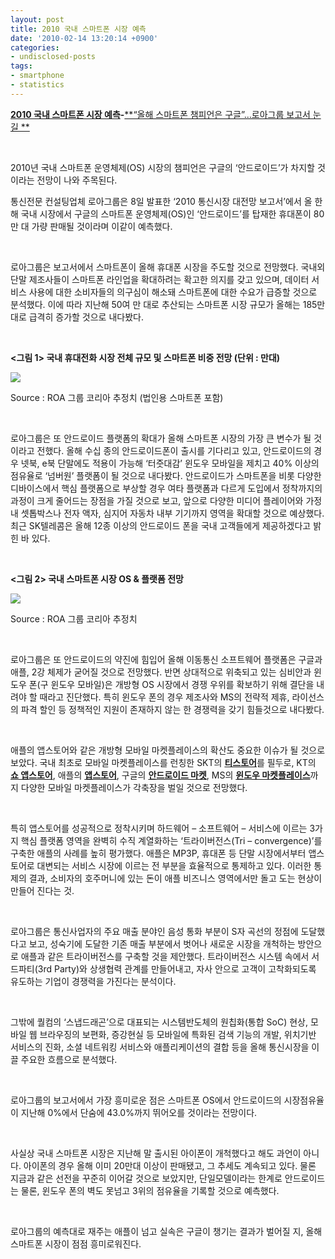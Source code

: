 ```yaml
---
layout: post
title: 2010 국내 스마트폰 시장 예측
date: '2010-02-14 13:20:14 +0900'
categories:
- undisclosed-posts
tags:
- smartphone
- statistics
---
```


[**2010 국내 스마트폰 시장 예측**](http://www.bloter.net/archives/23028)**-**[**“올해 스마트폰 챔피언은 구글”…로아그룹 보고서 눈길 **](http://www.bloter.net/archives/23028)    
   
 
  
2010년 국내 스마트폰 운영체제(OS) 시장의 챔피언은 구글의 ‘안드로이드’가 차지할 것이라는 전망이 나와 주목된다.
  
통신전문 컨설팅업체 로아그룹은 8일 발표한 ‘2010 통신시장 대전망 보고서’에서 올 한해 국내 시장에서 구글의 스마트폰 운영체제(OS)인 ‘안드로이드’를 탑재한 휴대폰이 80만 대 가량 판매될 것이라며 이같이 예측했다.
  
 
  
로아그룹은 보고서에서 스마트폰이 올해 휴대폰 시장을 주도할 것으로 전망했다. 국내외 단말 제조사들이 스마트폰 라인업을 확대하려는 확고한 의지를 갖고 있으며, 데이터 서비스 사용에 대한 소비자들의 의구심이 해소돼 스마트폰에 대한 수요가 급증할 것으로 분석했다. 이에 따라 지난해 50여 만 대로 추산되는 스마트폰 시장 규모가 올해는 185만 대로 급격히 증가할 것으로 내다봤다.
  
 
  
**<그림 1> 국내 휴대전화 시장 전체 규모 및 스마트폰 비중 전망 (단위 : 만대)**
  
[![](http://www.bloter.net/files/2010/01/100110_ROAreport1_thumb1.jpg)](http://www.bloter.net/files/2010/01/100110_ROAreport11.jpg)
  
Source : ROA 그룹 코리아 추정치 (법인용 스마트폰 포함)
  
 
  
로아그룹은 또 안드로이드 플랫폼의 확대가 올해 스마트폰 시장의 가장 큰 변수가 될 것이라고 전했다. 올해 수십 종의 안드로이드폰이 출시를 기다리고 있고, 안드로이드의 경우 넷북, e북 단말에도 적용이 가능해 ‘터줏대감’ 윈도우 모바일을 제치고 40% 이상의 점유율로 ‘넘버원’ 플랫폼이 될 것으로 내다봤다. 안드로이드가 스마트폰을 비롯 다양한 디바이스에서 핵심 플랫폼으로 부상할 경우 여타 플랫폼과 다르게 도입에서 정착까지의 과정이 크게 줄어드는 장점을 가질 것으로 보고, 앞으로 다양한 미디어 플레이어와 가정 내 셋톱박스나 전자 액자, 심지어 자동차 내부 기기까지 영역을 확대할 것으로 예상했다. 최근 SK텔레콤은 올해 12종 이상의 안드로이드 폰을 국내 고객들에게 제공하겠다고 밝힌 바 있다.
  
 
  
**<그림 2> 국내 스마트폰 시장 OS & 플랫폼 전망**
  
[![](http://www.bloter.net/files/2010/01/100110_ROAreport2_thumb1.jpg)](http://www.bloter.net/files/2010/01/100110_ROAreport21.jpg)
  
Source : ROA 그룹 코리아 추정치
  
 
  
로아그룹은 또 안드로이드의 약진에 힘입어 올해 이동통신 소프트웨어 플랫폼은 구글과 애플, 2강 체제가 굳어질 것으로 전망했다. 반면 상대적으로 위축되고 있는 심비안과 윈도우 폰(구 윈도우 모바일)은 개방형 OS 시장에서 경쟁 우위를 확보하기 위해 결단을 내려야 할 때라고 진단했다. 특히 윈도우 폰의 경우 제조사와 MS의 전략적 제휴, 라이선스의 파격 할인 등 정책적인 지원이 존재하지 않는 한 경쟁력을 갖기 힘들것으로 내다봤다.
  
 
  
애플의 앱스토어와 같은 개방형 모바일 마켓플레이스의 확산도 중요한 이슈가 될 것으로 보았다. 국내 최초로 모바일 마켓플레이스를 런칭한 SKT의 [**티스토어**](http://www.tstore.co.kr/)를 필두로, KT의 [**쇼 앱스토어**](http://www.show.co.kr/index.asp?code=R000000), 애플의 [**앱스토어**](http://www.apple.com/iphone/apps-for-iphone/), 구글의 [**안드로이드 마켓**](http://www.android.com/market/), MS의 [**윈도우 마켓플레이스**](http://marketplace.windowsphone.com/Default.aspx)까지 다양한 모바일 마켓플레이스가 각축장을 벌일 것으로 전망했다.
  
 
  
특히 앱스토어를 성공적으로 정착시키며 하드웨어 – 소프트웨어 – 서비스에 이르는 3가지 핵심 플랫폼 영역을 완벽히 수직 계열화하는 ‘트라이버전스(Tri – convergence)’를 구축한 애플의 사례를 높히 평가했다. 애플은 MP3P, 휴대폰 등 단말 시장에서부터 앱스토어로 대변되는 서비스 시장에 이르는 전 부분을 효율적으로 통제하고 있다. 이러한 통제의 결과, 소비자의 호주머니에 있는 돈이 애플 비즈니스 영역에서만 돌고 도는 현상이 만들어 진다는 것.
  
 
  
로아그룹은 통신사업자의 주요 매출 분야인 음성 통화 부분이 S자 곡선의 정점에 도달했다고 보고, 성숙기에 도달한 기존 매출 부분에서 벗어나 새로운 시장을 개척하는 방안으로 애플과 같은 트라이버전스를 구축할 것을 제안했다. 트라이버전스 시스템 속에서 서드파티(3rd Party)와 상생협력 관계를 만들어내고, 자사 안으로 고객이 고착화되도록 유도하는 기업이 경쟁력을 가진다는 분석이다.
  
 
  
그밖에 퀄컴의 ‘스냅드래곤’으로 대표되는 시스템반도체의 원칩화(통합 SoC) 현상, 모바일 웹 브라우징의 보편화, 증강현실 등 모바일에 특화된 검색 기능의 개발, 위치기반 서비스의 진화, 소셜 네트워킹 서비스와 애플리케이션의 결합 등을 올해 통신시장을 이끌 주요한 흐름으로 분석했다.
  
 
  
로아그룹의 보고서에서 가장 흥미로운 점은 스마트폰 OS에서 안드로이드의 시장점유율이 지난해 0%에서 단숨에 43.0%까지 뛰어오를 것이라는 전망이다.
  
 
  
사실상 국내 스마트폰 시장은 지난해 말 출시된 아이폰이 개척했다고 해도 과언이 아니다. 아이폰의 경우 올해 이미 20만대 이상이 판매됐고, 그 추세도 계속되고 있다. 물론 지금과 같은 선전을 꾸준히 이어갈 것으로 보았지만, 단일모델이라는 한계로 안드로이드는 물론, 윈도우 폰의 벽도 못넘고 3위의 점유율을 기록할 것으로 예측했다.
  
 
  
로아그룹의 예측대로 재주는 애플이 넘고 실속은 구글이 챙기는 결과가 벌어질 지, 올해 스마트폰 시장이 점점 흥미로워진다. 
